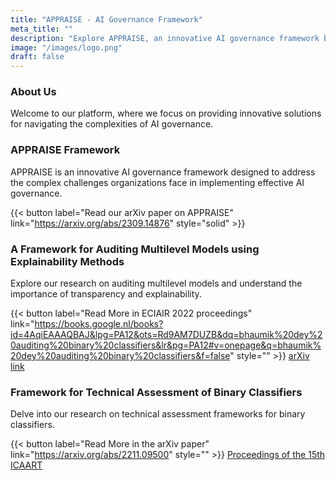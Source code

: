 ```yaml
---
title: "APPRAISE - AI Governance Framework"
meta_title: ""
description: "Explore APPRAISE, an innovative AI governance framework by Diptish Dey. Learn how APPRAISE addresses the challenges in implementing effective AI governance, emphasizing auditability and explainability of AI systems for transparency and accountability."
image: "/images/logo.png"
draft: false
---
```



### About Us

Welcome to our platform, where we focus on providing innovative solutions for navigating the complexities of AI governance.

### APPRAISE Framework

APPRAISE is an innovative AI governance framework designed to address the complex challenges organizations face in implementing effective AI governance.

{{< button label="Read our arXiv paper on APPRAISE" link="https://arxiv.org/abs/2309.14876" style="solid" >}}

### A Framework for Auditing Multilevel Models using Explainability Methods

Explore our research on auditing multilevel models and understand the importance of transparency and explainability.

{{< button label="Read More in ECIAIR 2022 proceedings" link="https://books.google.nl/books?id=4AqiEAAAQBAJ&lpg=PA12&ots=Rd9AM7DUZB&dq=bhaumik%20dey%20auditing%20binary%20classifiers&lr&pg=PA12#v=onepage&q=bhaumik%20dey%20auditing%20binary%20classifiers&f=false" style="" >}}
[arXiv link](https://arxiv.org/abs/2207.01611)

### Framework for Technical Assessment of Binary Classifiers

Delve into our research on technical assessment frameworks for binary classifiers.

{{< button label="Read More in the arXiv paper" link="https://arxiv.org/abs/2211.09500" style="" >}}
[Proceedings of the 15th ICAART](https://www.scitepress.org/Link.aspx?doi=10.5220/0011744600003393)




